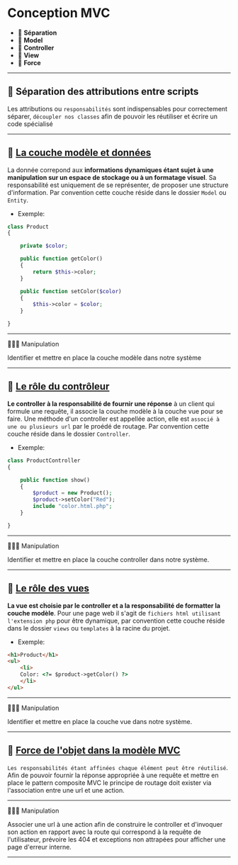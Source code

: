 # Conception MVC

*  🔖 **Séparation**
*  🔖 **Model**
*  🔖 **Controller**
*  🔖 **View**
*  🔖 **Force**

___

## 📑 Séparation des attributions entre scripts

Les attributions ou `responsabilités` sont indispensables pour correctement séparer, `découpler nos classes` afin de pouvoir les réutiliser et écrire un code spécialisé

___

## 📑 [La couche modèle et données](https://fr.wikipedia.org/wiki/Architecture_trois_tiers#Couche_d'acc%C3%A8s_aux_donn%C3%A9es_(troisi%C3%A8me_niveau))

La donnée correpond aux **informations dynamiques étant sujet à une manipulation sur un espace de stockage ou à un formatage visuel**. Sa responsabilité est uniquement de se représenter, de proposer une structure d'information. Par convention cette couche réside dans le dossier `Model` ou `Entity`.

* Exemple:

```php
class Product
{

    private $color;

    public function getColor()
    {
        return $this->color;
    }

    public function setColor($color)
    {
        $this->color = $color;
    }

}
```

___


👨🏻‍💻 Manipulation

Identifier et mettre en place la couche modèle dans notre système

___

## 📑 [Le rôle du contrôleur](https://fr.wikipedia.org/wiki/Architecture_trois_tiers#Couche_de_traitement_(deuxi%C3%A8me_niveau))

**Le controller à la responsabilité de fournir une réponse** à un client qui formule une requête, il associe la couche modèle à la couche vue pour se faire. Une méthode d'un controller est appellée action, elle est `associé à une ou plusieurs url` par le proédé de routage. Par convention cette couche réside dans le dossier `Controller`.

* Exemple:

```php
class ProductController
{

    public function show()
    {
        $product = new Product();
        $product->setColor("Red");
        include "color.html.php";
    }

}
```

___

👨🏻‍💻 Manipulation

Identifier et mettre en place la couche controller dans notre système.

___

## 📑 [Le rôle des vues](https://fr.wikipedia.org/wiki/Architecture_trois_tiers#Couche_de_pr%C3%A9sentation_(premier_niveau))

**La vue est choisie par le controller et a la responsabilité de formatter la couche modèle**. Pour une page web il s'agit de `fichiers html utilisant l'extension php` pour être dynamique, par convention cette couche réside dans le dossier `views` ou `templates` à la racine du projet.

* Exemple:

```html
<h1>Product</h1>
<ul>
    <li>
    Color: <?= $product->getColor() ?>
    </li>
</ul>
```

___

👨🏻‍💻 Manipulation

Identifier et mettre en place la couche vue dans notre système.

___

## 📑 [Force de l'objet dans la modèle MVC](https://fr.wikipedia.org/wiki/Mod%C3%A8le-vue-contr%C3%B4leur)

`Les responsabilités étant affinées chaque élément peut être réutilisé`. Afin de pouvoir fournir la réponse appropriée à une requête et mettre en place le pattern composite MVC le principe de routage doit exister via l'association entre une url et une action.

___

👨🏻‍💻 Manipulation

Associer une url à une action afin de construire le controller et d'invoquer son action en rapport avec la route qui correspond à la requête de l'utilisateur, prévoire les 404 et exceptions non attrapées pour afficher une page d'erreur interne.

___